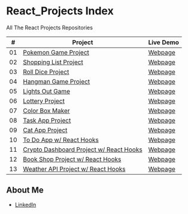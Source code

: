 # React_Projects Index

All The React Projects Repositories

|  #  | Project                                                                                 | Live Demo                                                           |
| :-: | --------------------------------------------------------------------------------------- | ------------------------------------------------------------------- |
| 01  | [Pokemon Game Project](https://github.com/MBeklevic/pokemon_game)                       | [Webpage](https://mbeklevic.github.io/pokemon_game/)                |
| 02  | [Shopping List Project](https://github.com/MBeklevic/shopping_list)                     | [Webpage](https://mbeklevic.github.io/shopping_list/)               |
| 03  | [Roll Dice Project](https://github.com/MBeklevic/two_dice)                              | [Webpage](https://mbeklevic.github.io/two_dice/)                    |
| 04  | [Hangman Game Project](https://github.com/MBeklevic/hangman_game)                       | [Webpage](https://MBeklevic.github.io/hangman_game/)                |
| 05  | [Lights Out Game](https://github.com/MBeklevic/lights_out_game)                         | [Webpage](https://MBeklevic.github.io/lights_out_game/)             |
| 06  | [Lottery Project](https://github.com/MBeklevic/lottery_project)                         | [Webpage](https://mbeklevic.github.io/lottery_project/)             |
| 07  | [Color Box Maker](https://github.com/MBeklevic/color_box_maker)                         | [Webpage](https://mbeklevic.github.io/color_box_maker/)             |
| 08  | [Task App Project](https://github.com/MBeklevic/task_app)                               | [Webpage](https://mbeklevic.github.io/task_app/)                    |
| 09  | [Cat App Project](https://github.com/MBeklevic/cat_app)                                 | [Webpage](https://mbeklevic.github.io/cat_app/)                     |
| 10  | [To Do App w/ React Hooks](https://github.com/MBeklevic/to_do_app)                      | [Webpage](https://mbeklevic.github.io/to_do_app/)                   |
| 11  | [Crypto Dashboard Project w/ React Hooks](https://github.com/MBeklevic/crypto-dashboard)| [Webpage](https://mbeklevic.github.io/crypto-dashboard/)            |
| 12  | [Book Shop Project w/ React Hooks](https://github.com/MBeklevic/book_shop)              | [Webpage](https://mbeklevic.github.io/book_shop/)                   |
| 13  | [Weather API Project w/ React Hooks](https://github.com/MBeklevic/weather)              | [Webpage](https://mbeklevic.github.io/weather/)                     |



## About Me
- [LinkedIn](https://linkedin.com/in/mustafabekleviç/)
